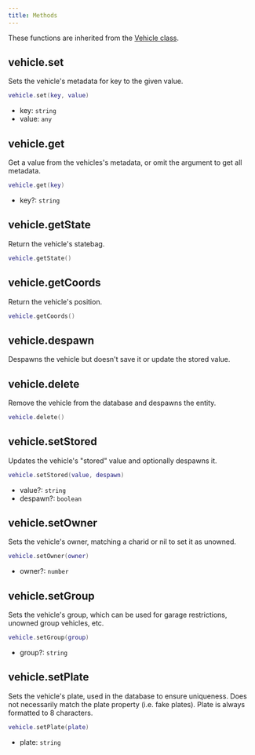 ```yaml
---
title: Methods
---
```


These functions are inherited from the [Vehicle class](../Server/).

## vehicle.set

Sets the vehicle's metadata for key to the given value.

```lua
vehicle.set(key, value)
```

- key: `string`
- value: `any`

## vehicle.get

Get a value from the vehicles's metadata, or omit the argument to get all metadata.

```lua
vehicle.get(key)
```

- key?: `string`

## vehicle.getState

Return the vehicle's statebag.

```lua
vehicle.getState()
```

## vehicle.getCoords

Return the vehicle's position.

```lua
vehicle.getCoords()
```

## vehicle.despawn

Despawns the vehicle but doesn't save it or update the stored value.

## vehicle.delete

Remove the vehicle from the database and despawns the entity.

```lua
vehicle.delete()
```

## vehicle.setStored

Updates the vehicle's "stored" value and optionally despawns it.

```lua
vehicle.setStored(value, despawn)
```

- value?: `string`
- despawn?: `boolean`

## vehicle.setOwner

Sets the vehicle's owner, matching a charid or nil to set it as unowned.

```lua
vehicle.setOwner(owner)
```

- owner?: `number`

## vehicle.setGroup

Sets the vehicle's group, which can be used for garage restrictions, unowned group vehicles, etc.

```lua
vehicle.setGroup(group)
```

- group?: `string`

## vehicle.setPlate

Sets the vehicle's plate, used in the database to ensure uniqueness. Does not necessarily match the plate property (i.e. fake plates).
Plate is always formatted to 8 characters.

```lua
vehicle.setPlate(plate)
```

- plate: `string`
